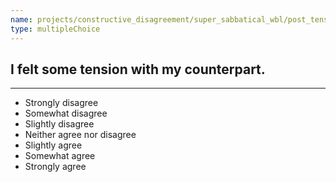 ```yaml
---
name: projects/constructive_disagreement/super_sabbatical_wbl/post_tension.md
type: multipleChoice
---
```


## I felt some tension with my counterpart.

---

- Strongly disagree
- Somewhat disagree
- Slightly disagree
- Neither agree nor disagree
- Slightly agree
- Somewhat agree
- Strongly agree

